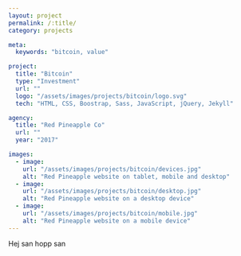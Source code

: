```yaml
---
layout: project
permalink: /:title/
category: projects

meta:
  keywords: "bitcoin, value"

project:
  title: "Bitcoin"
  type: "Investment"
  url: ""
  logo: "/assets/images/projects/bitcoin/logo.svg"
  tech: "HTML, CSS, Boostrap, Sass, JavaScript, jQuery, Jekyll"

agency:
  title: "Red Pineapple Co"
  url: ""
  year: "2017"

images:
  - image:
    url: "/assets/images/projects/bitcoin/devices.jpg"
    alt: "Red Pineapple website on tablet, mobile and desktop"
  - image:
    url: "/assets/images/projects/bitcoin/desktop.jpg"
    alt: "Red Pineapple website on a desktop device"
  - image:
    url: "/assets/images/projects/bitcoin/mobile.jpg"
    alt: "Red Pineapple website on a mobile device"
---
```

<p>Hej san hopp san</p>
